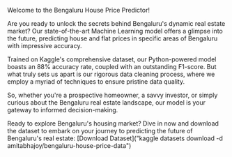 Welcome to the Bengaluru House Price Predictor!

Are you ready to unlock the secrets behind Bengaluru's dynamic real estate market? Our state-of-the-art Machine Learning model offers a glimpse into the future, predicting house and flat prices in specific areas of Bengaluru with impressive accuracy.

Trained on Kaggle's comprehensive dataset, our Python-powered model boasts an 88% accuracy rate, coupled with an outstanding F1-score. But what truly sets us apart is our rigorous data cleaning process, where we employ a myriad of techniques to ensure pristine data quality.

So, whether you're a prospective homeowner, a savvy investor, or simply curious about the Bengaluru real estate landscape, our model is your gateway to informed decision-making.

Ready to explore Bengaluru's housing market? Dive in now and download the dataset to embark on your journey to predicting the future of Bengaluru's real estate: [Download Dataset]("kaggle datasets download -d amitabhajoy/bengaluru-house-price-data")
